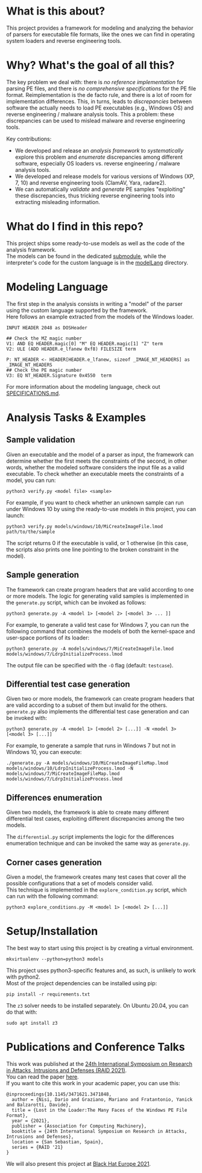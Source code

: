 # What is this about?

This project provides a framework for modeling and analyzing the behavior of parsers for executable file formats, like the ones we can find in operating system loaders and reverse engineering tools.  

# Why? What's the goal of all this?

The key problem we deal with: there is *no reference implementation* for parsing PE files, and there is *no comprehensive specifications* for the PE file format. Reimplementation is the de facto rule, and there is a lot of room for implementation differences. This, in turns, leads to *discrepancies* between software the actually needs to load PE executables (e.g., Windows OS) and reverse engineering / malware analysis tools. This a problem: these discrepancies can be used to mislead malware and reverse engineering tools.

Key contributions:
- We developed and release an *analysis framework* to *systematically* explore this problem and *enumerate* discrepancies among different software, especially OS loaders vs. reverse engineering / malware analysis tools.
- We developed and release models for various versions of Windows (XP, 7, 10) and reverse engineering tools (ClamAV, Yara, radare2).
- We can automatically *validate* and *generate* PE samples "exploiting" these discrepancies, thus tricking reverse engineering tools into extracting misleading information.


# What do I find in this repo?

This project ships some ready-to-use models as well as the code of the analysis framework.  
The models can be found in the dedicated [submodule](https://github.com/eurecom-s3/loaders-models), while the interpreter's code for the custom language is in the [modelLang](modelLang) directory.  

# Modeling Language

The first step in the analysis consists in writing a "model" of the parser using the custom language supported by the framework.  
Here follows an example extracted from the models of the Windows loader.
```
INPUT HEADER 2048 as DOSHeader

## Check the MZ magic number
V1: AND EQ HEADER.magic[0] "M" EQ HEADER.magic[1] "Z" term
V2: ULE (ADD HEADER.e_lfanew 0xf8) FILESIZE term

P: NT_HEADER <- HEADER[HEADER.e_lfanew, sizeof _IMAGE_NT_HEADERS] as _IMAGE_NT_HEADERS
## Check the PE magic number
V3: EQ NT_HEADER.Signature 0x4550  term

```
For more information about the modeling language, check out [SPECIFICATIONS.md](SPECIFICATIONS.md).  

# Analysis Tasks & Examples

## Sample validation
Given an executable and the model of a parser as input, the framework can determine whether the first meets the constraints of the second, in other words, whether the modeled software considers the input file as a valid executable.
To check whether an executable meets the constraints of a model, you can run:  
```
python3 verify.py <model file> <sample>
```
For example, if you want to check whether an unknown sample can run under Windows 10 by using the ready-to-use models in this project, you can launch:  
```
python3 verify.py models/windows/10/MiCreateImageFile.lmod path/to/the/sample
```
The script returns 0 if the executable is valid, or 1 otherwise (in this case, the scripts also prints one line pointing to the broken constraint in the model).

## Sample generation
The framework can create program headers that are valid according to one or more models.
The logic for generating valid samples is implemented in the `generate.py` script, which can be invoked as follows:
```
python3 generate.py -A <model 1> [<model 2> [<model 3> ... ]]
```
For example, to generate a valid test case for Windows 7, you can run the following command that combines the models of both the kernel-space and user-space portions of its loader:
```
python3 generate.py -A models/windows/7/MiCreateImageFile.lmod models/windows/7/LdrpInitializeProcess.lmod
```
The output file can be specified with the `-O` flag (default: `testcase`).

## Differential test case generation
Given two or more models, the framework can create program headers that are valid according to a subset of them but invalid for the others.
`generate.py` also implements the differential test case generation and can be invoked with:
```
python3 generate.py -A <model 1> [<model 2> [...]] -N <model 3> [<model 3> [...]]
```
For example, to generate a sample that runs in Windows 7 but not in Windows 10, you can execute:  
```
./generate.py -A models/windows/10/MiCreateImageFileMap.lmod models/windows/10/LdrpInitializeProcess.lmod -N models/windows/7/MiCreateImageFileMap.lmod models/windows/7/LdrpInitializeProcess.lmod
```

## Differences enumeration
Given two models, the framework is able to create many different differential test cases, exploiting different discrepancies among the two models.  

The `differential.py` script implements the logic for the differences enumeration technique and can be invoked the same way as `generate.py`.

## Corner cases generation
Given a model, the framework creates many test cases that cover all the possible configurations that a set of models consider valid.  
This technique is implemented in the `explore_condition.py` script, which can run with the following command:  
```
python3 explore_conditions.py -M <model 1> [<model 2> [...]]
```

# Setup/Installation

The best way to start using this project is by creating a virtual environment.  
```
mkvirtualenv --python=python3 models
```
This project uses python3-specific features and, as such, is unlikely to work with python2.  
Most of the project dependencies can be installed using pip:
```
pip install -r requirements.txt
```
The `z3` solver needs to be installed separately. On Ubuntu 20.04, you can do that with:
```
sudo apt install z3
```

# Publications and Conference Talks

This work was published at the [24th International Symposium on Research in Attacks, Intrusions and Defenses (RAID 2021)](https://raid2021.org/).  
You can read the paper [here](https://www.eurecom.fr/publication/6603/download/sec-publi-6603.pdf).  
If you want to cite this work in your academic paper, you can use this:

```
@inproceedings{10.1145/3471621.3471848,
  author = {Nisi, Dario and Graziano, Mariano and Fratantonio, Yanick and Balzarotti, Davide},
  title = {Lost in the Loader:The Many Faces of the Windows PE File Format},
  year = {2021},
  publisher = {Association for Computing Machinery},
  booktitle = {24th International Symposium on Research in Attacks, Intrusions and Defenses},
  location = {San Sebastian, Spain},
  series = {RAID '21}
}
```
We will also present this project at [Black Hat Europe 2021](https://www.blackhat.com/eu-21/).
